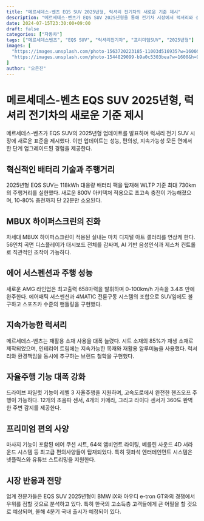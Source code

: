 ```yaml
---
title: "메르세데스-벤츠 EQS SUV 2025년형, 럭셔리 전기차의 새로운 기준 제시"
description: "메르세데스-벤츠가 EQS SUV 2025년형을 통해 전기차 시장에서 럭셔리와 성능의 새로운 기준을 제시하며 프리미엄 전기 SUV 시장의 판도를 바꾸고 있다."
date: 2024-07-15T23:30:00+09:00
draft: false
categories: ["자동차"]
tags: ["메르세데스벤츠", "EQS SUV", "럭셔리전기차", "프리미엄SUV", "2025년형"]
images: [
  "https://images.unsplash.com/photo-1563720223185-11003d516935?w=1600&h=900&fit=crop&q=95",
  "https://images.unsplash.com/photo-1544829099-b9a0c5303bea?w=1600&h=900&fit=crop&q=95"
]
author: "오은진"
---
```


<h1>메르세데스-벤츠 EQS SUV 2025년형, 럭셔리 전기차의 새로운 기준 제시</h1>

<p>메르세데스-벤츠가 EQS SUV의 2025년형 업데이트를 발표하며 럭셔리 전기 SUV 시장에 새로운 표준을 제시했다. 이번 업데이트는 성능, 편의성, 지속가능성 모든 면에서 한 단계 업그레이드된 경험을 제공한다.</p>

<h2>혁신적인 배터리 기술과 주행거리</h2>

<p>2025년형 EQS SUV는 118kWh 대용량 배터리 팩을 탑재해 WLTP 기준 최대 730km의 주행거리를 실현했다. 새로운 800V 아키텍처 적용으로 초고속 충전이 가능해졌으며, 10-80% 충전까지 단 22분만 소요된다.</p>

<h2>MBUX 하이퍼스크린의 진화</h2>

<p>차세대 MBUX 하이퍼스크린이 적용된 실내는 마치 디지털 아트 갤러리를 연상케 한다. 56인치 곡면 디스플레이가 대시보드 전체를 감싸며, AI 기반 음성인식과 제스처 컨트롤로 직관적인 조작이 가능하다.</p>

<h2>에어 서스펜션과 주행 성능</h2>

<p>새로운 AMG 라인업은 최고출력 658마력을 발휘하며 0-100km/h 가속을 3.4초 만에 완주한다. 에어매틱 서스펜션과 4MATIC 전륜구동 시스템의 조합으로 SUV임에도 불구하고 스포츠카 수준의 핸들링을 구현했다.</p>

<h2>지속가능한 럭셔리</h2>

<p>메르세데스-벤츠는 재활용 소재 사용을 대폭 늘렸다. 시트 소재의 85%가 재생 소재로 제작되었으며, 인테리어 트림에는 지속가능한 목재와 재활용 알루미늄을 사용했다. 럭셔리와 환경책임을 동시에 추구하는 브랜드 철학을 구현했다.</p>

<h2>자율주행 기능 대폭 강화</h2>

<p>드라이브 파일럿 기능이 레벨 3 자율주행을 지원하며, 고속도로에서 완전한 핸즈오프 주행이 가능하다. 12개의 초음파 센서, 4개의 카메라, 그리고 라이다 센서가 360도 완벽한 주변 감지를 제공한다.</p>

<h2>프리미엄 편의 사양</h2>

<p>마사지 기능이 포함된 에어 쿠션 시트, 64색 앰비언트 라이팅, 베를린 사운드 4D 서라운드 시스템 등 최고급 편의사양들이 탑재되었다. 특히 뒷좌석 엔터테인먼트 시스템은 넷플릭스와 유튜브 스트리밍을 지원한다.</p>

<h2>시장 반응과 전망</h2>

<p>업계 전문가들은 EQS SUV 2025년형이 BMW iX와 아우디 e-tron GT와의 경쟁에서 우위를 점할 것으로 분석하고 있다. 특히 한국의 고소득층 고객들에게 큰 어필을 할 것으로 예상되며, 올해 4분기 국내 출시가 예정되어 있다.</p> 